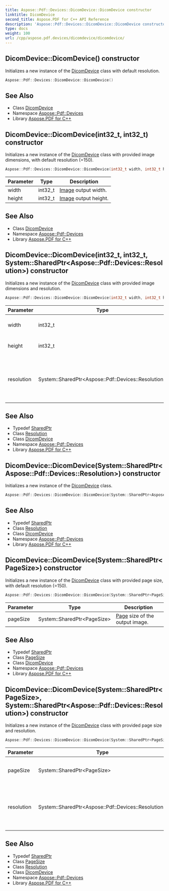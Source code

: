 ```yaml
---
title: Aspose::Pdf::Devices::DicomDevice::DicomDevice constructor
linktitle: DicomDevice
second_title: Aspose.PDF for C++ API Reference
description: 'Aspose::Pdf::Devices::DicomDevice::DicomDevice constructor. Initializes a new instance of the DicomDevice class with default resolution in C++.'
type: docs
weight: 100
url: /cpp/aspose.pdf.devices/dicomdevice/dicomdevice/
---
```

## DicomDevice::DicomDevice() constructor


Initializes a new instance of the [DicomDevice](../) class with default resolution.

```cpp
Aspose::Pdf::Devices::DicomDevice::DicomDevice()
```

## See Also

* Class [DicomDevice](../)
* Namespace [Aspose::Pdf::Devices](../../)
* Library [Aspose.PDF for C++](../../../)
## DicomDevice::DicomDevice(int32_t, int32_t) constructor


Initializes a new instance of the [DicomDevice](../) class with provided image dimensions, with default resolution (=150).

```cpp
Aspose::Pdf::Devices::DicomDevice::DicomDevice(int32_t width, int32_t height)
```


| Parameter | Type | Description |
| --- | --- | --- |
| width | int32_t | [Image](../../../aspose.pdf/image/) output width. |
| height | int32_t | [Image](../../../aspose.pdf/image/) output height. |

## See Also

* Class [DicomDevice](../)
* Namespace [Aspose::Pdf::Devices](../../)
* Library [Aspose.PDF for C++](../../../)
## DicomDevice::DicomDevice(int32_t, int32_t, System::SharedPtr\<Aspose::Pdf::Devices::Resolution\>) constructor


Initializes a new instance of the [DicomDevice](../) class with provided image dimensions and resolution.

```cpp
Aspose::Pdf::Devices::DicomDevice::DicomDevice(int32_t width, int32_t height, System::SharedPtr<Aspose::Pdf::Devices::Resolution> resolution)
```


| Parameter | Type | Description |
| --- | --- | --- |
| width | int32_t | [Image](../../../aspose.pdf/image/) output width. |
| height | int32_t | [Image](../../../aspose.pdf/image/) output height. |
| resolution | System::SharedPtr\<Aspose::Pdf::Devices::Resolution\> | [Resolution](../../resolution/) for the result image file, see [Resolution](../../resolution/) class. |

## See Also

* Typedef [SharedPtr](../../../system/sharedptr/)
* Class [Resolution](../../resolution/)
* Class [DicomDevice](../)
* Namespace [Aspose::Pdf::Devices](../../)
* Library [Aspose.PDF for C++](../../../)
## DicomDevice::DicomDevice(System::SharedPtr\<Aspose::Pdf::Devices::Resolution\>) constructor


Initializes a new instance of the [DicomDevice](../) class.

```cpp
Aspose::Pdf::Devices::DicomDevice::DicomDevice(System::SharedPtr<Aspose::Pdf::Devices::Resolution> resolution)
```

## See Also

* Typedef [SharedPtr](../../../system/sharedptr/)
* Class [Resolution](../../resolution/)
* Class [DicomDevice](../)
* Namespace [Aspose::Pdf::Devices](../../)
* Library [Aspose.PDF for C++](../../../)
## DicomDevice::DicomDevice(System::SharedPtr\<PageSize\>) constructor


Initializes a new instance of the [DicomDevice](../) class with provided page size, with default resolution (=150).

```cpp
Aspose::Pdf::Devices::DicomDevice::DicomDevice(System::SharedPtr<PageSize> pageSize)
```


| Parameter | Type | Description |
| --- | --- | --- |
| pageSize | System::SharedPtr\<PageSize\> | [Page](../../../aspose.pdf/page/) size of the output image. |

## See Also

* Typedef [SharedPtr](../../../system/sharedptr/)
* Class [PageSize](../../../aspose.pdf/pagesize/)
* Class [DicomDevice](../)
* Namespace [Aspose::Pdf::Devices](../../)
* Library [Aspose.PDF for C++](../../../)
## DicomDevice::DicomDevice(System::SharedPtr\<PageSize\>, System::SharedPtr\<Aspose::Pdf::Devices::Resolution\>) constructor


Initializes a new instance of the [DicomDevice](../) class with provided page size and resolution.

```cpp
Aspose::Pdf::Devices::DicomDevice::DicomDevice(System::SharedPtr<PageSize> pageSize, System::SharedPtr<Aspose::Pdf::Devices::Resolution> resolution)
```


| Parameter | Type | Description |
| --- | --- | --- |
| pageSize | System::SharedPtr\<PageSize\> | [Page](../../../aspose.pdf/page/) size of the output image. |
| resolution | System::SharedPtr\<Aspose::Pdf::Devices::Resolution\> | [Resolution](../../resolution/) for the result image file, see [Resolution](../../resolution/) class. |

## See Also

* Typedef [SharedPtr](../../../system/sharedptr/)
* Class [PageSize](../../../aspose.pdf/pagesize/)
* Class [Resolution](../../resolution/)
* Class [DicomDevice](../)
* Namespace [Aspose::Pdf::Devices](../../)
* Library [Aspose.PDF for C++](../../../)

